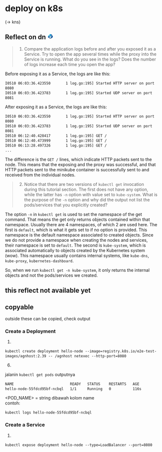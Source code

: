 # deploy on k8s 
(-> kns)


## Reflect on dn <img src="6463443b4648fab8dc73c49f_45.png" height="20" width="20">
> 1. Compare the application logs before and after you exposed it as a Service. Try to open the app several times while the proxy into the Service is running. What do you see in the logs? Does the number of logs increase each time you open the app?

Before exposing it as a Service, the logs are like this:
```
I0510 06:03:36.423550       1 log.go:195] Started HTTP server on port 8080
I0510 06:03:36.423783       1 log.go:195] Started UDP server on port  8081
```
After exposing it as a Service, the logs are like this:
```
I0510 06:03:36.423550       1 log.go:195] Started HTTP server on port 8080
I0510 06:03:36.423783       1 log.go:195] Started UDP server on port  8081
I0510 06:12:40.428417       1 log.go:195] GET /
I0510 06:12:40.473999       1 log.go:195] GET /
I0510 06:13:28.497326       1 log.go:195] GET /
...
```
The difference is the `GET /` lines, which indicate HTTP packets sent to the node.
This means that the exposing and the proxy was successful, and that HTTP packets sent to the minikube container is successfully sent to and received from the individual nodes.


> 2. Notice that there are two versions of `kubectl get` invocation during this tutorial section. The first does not have any option, while the latter has `-n` option with value set to `kube-system`. What is the purpose of the `-n` option and why did the output not list the pods/services that you explicitly created?

The option `-n` in `kubectl get` is used to set the namespace of the get command.
That means the get only returns objects contained within that namespace.
Usually there are 4 namespaces, of which 2 are used here.
The first is `default`, which is what it gets set to if no option is provided.
This namespace is the default namespace associated to created objects.
Since we do not provide a namespace when creating the nodes and services, their namespace is set to `default`.
The second is `kube-system`, which is associated automatically to objects created by the Kubernetes system (wow).
This namespace usually contains internal systems, like `kube-dns`, `kube-proxy`, `kubernetes-dashboard`.

So, when we run `kubectl get -n kube-system`, it only returns the internal objects and not the pods/services we created.



## this reflect not available yet




## copyable
outside these can be copied, check output

### Create a Deployment
1. 
```shell
kubectl create deployment hello-node --image=registry.k8s.io/e2e-test-images/agnhost:2.39 -- /agnhost netexec --http-port=8080
```

6.
jalanin `kubectl get pods` outputnya 
```
NAME                          READY   STATUS    RESTARTS   AGE
hello-node-55fdcd95bf-ncbql   1/1     Running   0          116s
```
<POD_NAME> = string dibawah kolom name\
contoh:
```shell
kubectl logs hello-node-55fdcd95bf-ncbql
```

### Create a Service
1.
```shell
kubectl expose deployment hello-node --type=LoadBalancer --port=8080
```

